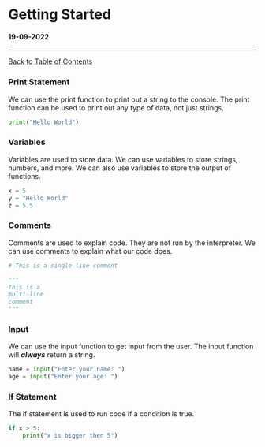 # Getting Started

#### 19-09-2022

---

[Back to Table of Contents](/README.md)

### Print Statement

We can use the print function to print out a string to the console. The print function can be used to print out any type of data, not just strings.

```py
print("Hello World")
```

### Variables

Variables are used to store data. We can use variables to store strings, numbers, and more. We can also use variables to store the output of functions.

```py
x = 5
y = "Hello World"
z = 5.5
```

### Comments

Comments are used to explain code. They are not run by the interpreter. We can use comments to explain what our code does.

```py
# This is a single line comment

"""
This is a
multi-line
comment
"""
```

### Input

We can use the input function to get input from the user. The input function will **_always_** return a string.

```py
name = input("Enter your name: ")
age = input("Enter your age: ")
```

### If Statement

The if statement is used to run code if a condition is true.

```py
if x > 5:
    print("x is bigger then 5")
```
